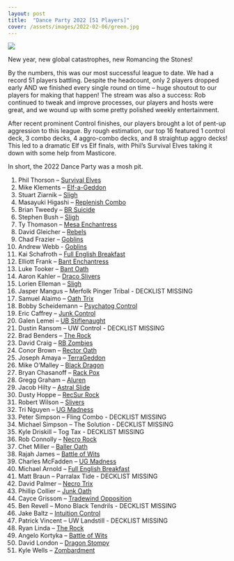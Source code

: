 ```yaml
---
layout: post
title:  "Dance Party 2022 [51 Players]"
cover: /assets/images/2022-02-06/green.jpg
---
```


![]({{site.cdn_url}}/assets/images/2022-02-06/blue.jpg)

New year, new global catastrophes, new Romancing the Stones!

By the numbers, this was our most successful league to date. We had a record 51 players
battling. Despite the headcount, only 2 players dropped early AND we finished every
single round on time – huge shoutout to our players for making that happen! The stream
was also a success: Rob continued to tweak and improve processes, our players and hosts
were great, and we wound up with some pretty polished weekly entertainment.

After recent prominent Control finishes, our players brought a lot of pent-up
aggression to this league. By rough estimation, our top 16 featured 1 control deck,
3 combo decks, 4 aggro-combo decks, and 8 straightup aggro decks! This led to a
dramatic Elf vs Elf finals, with Phil’s Survival Elves taking it down with some help
from Masticore.

In short, the 2022 Dance Party was a mosh pit.

1.	Phil Thorson – [Survival Elves]({{site.cdn_url}}/assets/images/2022-02-06/phil_elves.jpg)
2.	Mike Klements – [Elf-a-Geddon]({{site.cdn_url}}/assets/images/2022-02-06/klements_elves.jpg)
3.	Stuart Ziarnik – [Sligh]({{site.cdn_url}}/assets/images/2022-02-06/ziarnik_sligh.jpg)
4.	Masayuki Higashi – [Replenish Combo]({{site.cdn_url}}/assets/images/2022-02-06/masa_replenish.jpg)
5.	Brian Tweedy – [BR Suicide]({{site.cdn_url}}/assets/images/2022-02-06/tweedy_suicide.jpg)
6.	Stephen Bush – [Sligh]({{site.cdn_url}}/assets/images/2022-02-06/bush_sligh.jpg)
7.	Ty Thomason – [Mesa Enchantress]({{site.cdn_url}}/assets/images/2022-02-06/ty_enchantress.jpg)
8.	David Gleicher – [Rebels]({{site.cdn_url}}/assets/images/2022-02-06/david_rebels.jpg)
9.	Chad Frazier – [Goblins]({{site.cdn_url}}/assets/images/2022-02-06/chad_goblins.jpg)
10.	Andrew Webb - [Goblins]({{site.cdn_url}}/assets/images/2022-02-06/webb_goblins.jpg)
11.	Kai Schafroth – [Full English Breakfast]({{site.cdn_url}}/assets/images/2022-02-06/kai_breakfast.jpg)
12.	Elliott Frank – [Bant Enchantress]({{site.cdn_url}}/assets/images/2022-02-06/elliott_enchantress.jpg)
13.	Luke Tooker – [Bant Oath]({{site.cdn_url}}/assets/images/2022-02-06/luke_oath.jpg)
14.	Aaron Kahler – [Draco Slivers]({{site.cdn_url}}/assets/images/2022-02-06/kahler_slivers.jpg)
15.	Lorien Elleman – [Sligh]({{site.cdn_url}}/assets/images/2022-02-06/elleman_sligh.jpg)
16.	Jasper Mangus – Merfolk Pinger Tribal - DECKLIST MISSING
17.	Samuel Alaimo – [Oath Trix]({{site.cdn_url}}/assets/images/2022-02-06/alaimo_oath.jpg)
18.	Bobby Scheidemann – [Psychatog Control]({{site.cdn_url}}/assets/images/2022-02-06/bobby_tog.jpg)
19.	Eric Caffrey – [Junk Control]({{site.cdn_url}}/assets/images/2022-02-06/caffrey_junk.jpg)
20.	Galen Lemei – [UB Stiflenaught]({{site.cdn_url}}/assets/images/2022-02-06/galen_stiflenaught.jpg)
21.	Dustin Ransom – UW Control - DECKLIST MISSING
22.	Brad Benders – [The Rock]({{site.cdn_url}}/assets/images/2022-02-06/brad_jund_junk.jpg)
23.	David Craig – [RB Zombies]({{site.cdn_url}}/assets/images/2022-02-06/david_zombies.jpg)
24.	Conor Brown – [Rector Oath]({{site.cdn_url}}/assets/images/2022-02-06/conor_rector.jpg)
25.	Joseph Amaya – [TerraGeddon]({{site.cdn_url}}/assets/images/2022-02-06/joseph_geddon.jpg)
26.	Mike O’Malley – [Black Dragon]({{site.cdn_url}}/assets/images/2022-02-06/mike_dragon.jpg)
27.	Bryan Chasanoff – [Rack Pox]({{site.cdn_url}}/assets/images/2022-02-06/bryan_pox.jpg)
28.	Gregg Graham – [Aluren]({{site.cdn_url}}/assets/images/2022-02-06/gregg_aluren.jpg)
29.	Jacob Hilty – [Astral Slide]({{site.cdn_url}}/assets/images/2022-02-06/hilty_slide.jpg)
30.	Dusty Hoppe – [RecSur Rock]({{site.cdn_url}}/assets/images/2022-02-06/dusty_rock.jpg)
31.	Robert Wilson – [Slivers]({{site.cdn_url}}/assets/images/2022-02-06/rhwil_slivers.jpg)
32.	Tri Nguyen – [UG Madness]({{site.cdn_url}}/assets/images/2022-02-06/tri_madness.jpg)
33.	Peter Simpson – Fling Combo - DECKLIST MISSING
34.	Michael Simpson – The Solution - DECKLIST MISSING
35.	Kyle Driskill – Tog Tax - DECKLIST MISSING
36.	Rob Connolly – [Necro Rock]({{site.cdn_url}}/assets/images/2022-02-06/connolly_rock.jpg)
37.	Chet Miller – [Baller Oath]({{site.cdn_url}}/assets/images/2022-02-06/chet_oath.jpg)
38.	Rajah James – [Battle of Wits]({{site.cdn_url}}/assets/images/2022-02-06/rajah_wits.jpg)
39.	Charles McFadden – [UG Madness]({{site.cdn_url}}/assets/images/2022-02-06/charles_madness.jpg)
40.	Michael Arnold – [Full English Breakfast]({{site.cdn_url}}/assets/images/2022-02-06/michael_arnold_breakfast.jpg)
41.	Matt Braun – Parralax Tide - DECKLIST MISSING
42.	David Palmer – [Necro Trix]({{site.cdn_url}}/assets/images/2022-02-06/palmer_trix.jpg)
43.	Phillip Collier – [Junk Oath]({{site.cdn_url}}/assets/images/2022-02-06/collier_oath.jpg)
44.	Cayce Grissom – [Tradewind Opposition]({{site.cdn_url}}/assets/images/2022-02-06/cayce_tradewind_opposition.png)
45.	Ben Revell – Mono Black Tendrils - DECKLIST MISSING
46.	Jake Baltz – [Intuition Control]({{site.cdn_url}}/assets/images/2022-02-06/jake_intuition.jpg)
47.	Patrick Vincent – UW Landstill - DECKLIST MISSING
48.	Ryan Linda – [The Rock]({{site.cdn_url}}/assets/images/2022-02-06/ryan_rock.jpg)
49.	Angelo Kortyka – [Battle of Wits]({{site.cdn_url}}/assets/images/2022-02-06/angelo_wits.jpg)
50.	David London – [Dragon Stompy]({{site.cdn_url}}/assets/images/2022-02-06/london_moon.jpg)
51.	Kyle Wells – [Zombardment]({{site.cdn_url}}/assets/images/2022-02-06/kyle_wells_zombardment.jpg)

